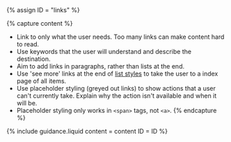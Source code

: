 {% assign ID = "links" %}

{% capture content %}
- Link to only what the user needs. Too many links can make content hard to read.
- Use keywords that the user will understand and describe the destination.
- Aim to add links in paragraphs, rather than lists at the end.
- Use 'see more' links at the end of <a href="/components/list-styles/index.html">list styles</a> to take the user to a index page of all items.
- Use placeholder styling (greyed out links) to show actions that a user can't currently take. Explain why the action isn't available and when it will be.
- Placeholder styling only works in <code>&lt;span&gt;</code> tags, not <code>&lt;a&gt;</code>.
{% endcapture %}

{% include guidance.liquid  content = content  ID = ID %}
